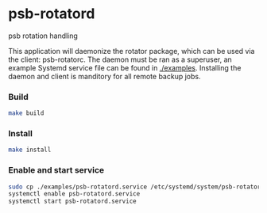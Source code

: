 # psb-rotatord
psb rotation handling

This application will daemonize the rotator package, which can be used via the client: psb-rotatorc. The daemon must be ran as a superuser, an example Systemd service file can be found in [./examples](examples). Installing the daemon and client is manditory for all remote backup jobs.

### Build
```sh
make build
```

### Install
```sh
make install
```

### Enable and start service
```sh
sudo cp ./examples/psb-rotatord.service /etc/systemd/system/psb-rotatord.service
systemctl enable psb-rotatord.service
systemctl start psb-rotatord.service
```